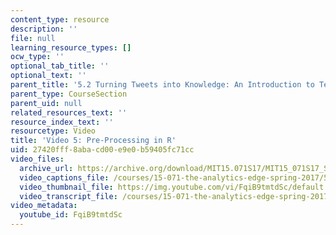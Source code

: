 ```yaml
---
content_type: resource
description: ''
file: null
learning_resource_types: []
ocw_type: ''
optional_tab_title: ''
optional_text: ''
parent_title: '5.2 Turning Tweets into Knowledge: An Introduction to Text Analytics'
parent_type: CourseSection
parent_uid: null
related_resources_text: ''
resource_index_text: ''
resourcetype: Video
title: 'Video 5: Pre-Processing in R'
uid: 27420fff-8aba-cd00-e9e0-b59405fc71cc
video_files:
  archive_url: https://archive.org/download/MIT15.071S17/MIT15_071S17_Session_5.2.08_300k.mp4
  video_captions_file: /courses/15-071-the-analytics-edge-spring-2017/5cd4c424b1ca59a28be3fc559582c672_FqiB9tmtdSc.vtt
  video_thumbnail_file: https://img.youtube.com/vi/FqiB9tmtdSc/default.jpg
  video_transcript_file: /courses/15-071-the-analytics-edge-spring-2017/867a7c7a9a67a95b44d2b690e3268d35_FqiB9tmtdSc.pdf
video_metadata:
  youtube_id: FqiB9tmtdSc
---
```

